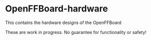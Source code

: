 # OpenFFBoard-hardware
This contains the hardware designs of the OpenFFBoard

These are work in progress.
No guarantee for functionality or safety!
